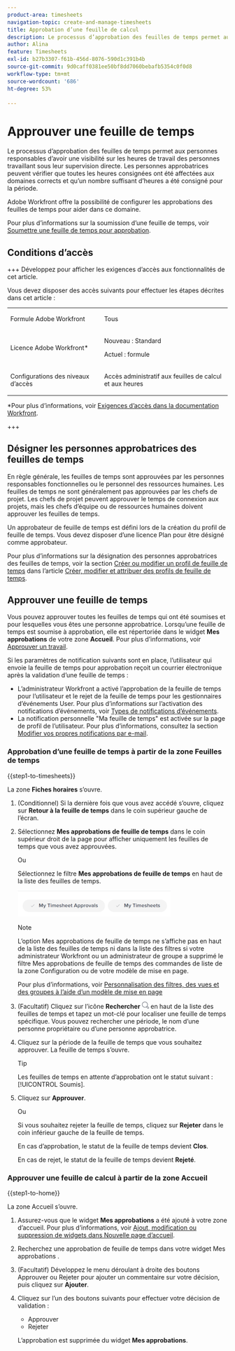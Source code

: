 ```yaml
---
product-area: timesheets
navigation-topic: create-and-manage-timesheets
title: Approbation d’une feuille de calcul
description: Le processus d’approbation des feuilles de temps permet aux personnes responsables d’avoir une visibilité sur les heures de travail des personnes travaillant sous leur supervision directe. Les personnes approbatrices peuvent vérifier que toutes les heures consignées ont été affectées aux domaines corrects et qu’un nombre suffisant d’heures a été consigné pour la période.
author: Alina
feature: Timesheets
exl-id: b27b3307-f61b-456d-8076-590d1c391b4b
source-git-commit: 9d0caff0381ee50bf8dd7060bebafb5354c0f0d8
workflow-type: tm+mt
source-wordcount: '686'
ht-degree: 53%

---
```


# Approuver une feuille de temps

<!--Audited: 8/2024-->

Le processus d’approbation des feuilles de temps permet aux personnes responsables d’avoir une visibilité sur les heures de travail des personnes travaillant sous leur supervision directe. Les personnes approbatrices peuvent vérifier que toutes les heures consignées ont été affectées aux domaines corrects et qu’un nombre suffisant d’heures a été consigné pour la période.

Adobe Workfront offre la possibilité de configurer les approbations des feuilles de temps pour aider dans ce domaine.

Pour plus d’informations sur la soumission d’une feuille de temps, voir [Soumettre une feuille de temps pour approbation](../../timesheets/create-and-manage-timesheets/submit-timesheet-for-approval.md).

## Conditions d’accès

+++ Développez pour afficher les exigences d’accès aux fonctionnalités de cet article.

Vous devez disposer des accès suivants pour effectuer les étapes décrites dans cet article :

<table style="table-layout:auto"> 
 <col> 
 </col> 
 <col> 
 </col> 
 <tbody> 
  <tr> 
   <td role="rowheader"><p>Formule Adobe Workfront</p></td> 
   <td> <p>Tous</p> </td> 
  </tr> 
  <tr> 
   <td role="rowheader"><p>Licence Adobe Workfront*</p></td> 
   <td> <p>Nouveau : Standard</p>
   <p>Actuel : formule </p> 
   <tr> 
   <td role="rowheader">Configurations des niveaux d’accès</td> 
   <td> <p>Accès administratif aux feuilles de calcul et aux heures </p> </td> 
  </tr>

</td> 
  </tr> 
 </tbody> 
</table>

*Pour plus d’informations, voir [Exigences d’accès dans la documentation Workfront](/help/quicksilver/administration-and-setup/add-users/access-levels-and-object-permissions/access-level-requirements-in-documentation.md).

+++

## Désigner les personnes approbatrices des feuilles de temps

En règle générale, les feuilles de temps sont approuvées par les personnes responsables fonctionnelles ou le personnel des ressources humaines. Les feuilles de temps ne sont généralement pas approuvées par les chefs de projet. Les chefs de projet peuvent approuver le temps de connexion aux projets, mais les chefs d’équipe ou de ressources humaines doivent approuver les feuilles de temps.

Un approbateur de feuille de temps est défini lors de la création du profil de feuille de temps. Vous devez disposer d’une licence Plan pour être désigné comme approbateur.

Pour plus d’informations sur la désignation des personnes approbatrices des feuilles de temps, voir la section [Créer ou modifier un profil de feuille de temps](../../timesheets/create-and-manage-timesheets/create-timesheet-profiles.md#create) dans l’article [Créer, modifier et attribuer des profils de feuille de temps](../../timesheets/create-and-manage-timesheets/create-timesheet-profiles.md).

## Approuver une feuille de temps

Vous pouvez approuver toutes les feuilles de temps qui ont été soumises et pour lesquelles vous êtes une personne approbatrice. Lorsqu’une feuille de temps est soumise à approbation, elle est répertoriée dans le widget **Mes approbations** de votre zone **Accueil**. Pour plus d’informations, voir [Approuver un travail](../../review-and-approve-work/manage-approvals/approving-work.md).

Si les paramètres de notification suivants sont en place, l’utilisateur qui envoie la feuille de temps pour approbation reçoit un courrier électronique après la validation d’une feuille de temps :

* L’administrateur Workfront a activé l’approbation de la feuille de temps pour l’utilisateur et le rejet de la feuille de temps pour les gestionnaires d’événements User. Pour plus d’informations sur l’activation des notifications d’événements, voir [Types de notifications d’événements](../../administration-and-setup/manage-workfront/emails/event-notifications-available-in-wf.md).
* La notification personnelle &quot;Ma feuille de temps&quot; est activée sur la page de profil de l’utilisateur. Pour plus d’informations, consultez la section [Modifier vos propres notifications par e-mail](/help/quicksilver/workfront-basics/using-notifications/activate-or-deactivate-your-own-event-notifications.md).

### Approbation d’une feuille de temps à partir de la zone Feuilles de temps

{{step1-to-timesheets}}

La zone **Fiches horaires** s’ouvre.

1. (Conditionnel) Si la dernière fois que vous avez accédé s’ouvre, cliquez sur **Retour à la feuille de temps** dans le coin supérieur gauche de l’écran.

1. Sélectionnez **Mes approbations de feuille de temps** dans le coin supérieur droit de la page pour afficher uniquement les feuilles de temps que vous avez approuvées.

   Ou

   Sélectionnez le filtre **Mes approbations de feuille de temps** en haut de la liste des feuilles de temps.

   ![](assets/my-timesheet-approvals-my-timesheets-pills-on-timesheets-list-nwe-350x58.png)

   >[!NOTE]
   >
   >L’option Mes approbations de feuille de temps ne s’affiche pas en haut de la liste des feuilles de temps ni dans la liste des filtres si votre administrateur Workfront ou un administrateur de groupe a supprimé le filtre Mes approbations de feuille de temps des commandes de liste de la zone Configuration ou de votre modèle de mise en page.
   >
   >Pour plus d’informations, voir [Personnalisation des filtres, des vues et des groupes à l’aide d’un modèle de mise en page](../../administration-and-setup/customize-workfront/use-layout-templates/customize-fvg-list-controls-layout-template.md)
   >   
   >

1. (Facultatif) Cliquez sur l’icône **Rechercher** ![](assets/search-icon.png) en haut de la liste des feuilles de temps et tapez un mot-clé pour localiser une feuille de temps spécifique. Vous pouvez rechercher une période, le nom d’une personne propriétaire ou d’une personne approbatrice.
1. Cliquez sur la période de la feuille de temps que vous souhaitez approuver. La feuille de temps s’ouvre.

   >[!TIP]
   >
   >Les feuilles de temps en attente d’approbation ont le statut suivant : [!UICONTROL Soumis].


1. Cliquez sur **Approuver**.

   Ou

   Si vous souhaitez rejeter la feuille de temps, cliquez sur **Rejeter** dans le coin inférieur gauche de la feuille de temps.

   En cas d’approbation, le statut de la feuille de temps devient **Clos**.

   En cas de rejet, le statut de la feuille de temps devient **Rejeté**.

### Approuver une feuille de calcul à partir de la zone Accueil

{{step1-to-home}}

La zone Accueil s’ouvre.

1. Assurez-vous que le widget **Mes approbations** a été ajouté à votre zone d’accueil. Pour plus d’informations, voir [Ajout, modification ou suppression de widgets dans Nouvelle page d’accueil](/help/quicksilver/workfront-basics/using-home/using-the-home-area/add-edit-remove-widgets-in-new-home.md).
1. Recherchez une approbation de feuille de temps dans votre widget Mes approbations .
1. (Facultatif) Développez le menu déroulant à droite des boutons Approuver ou Rejeter pour ajouter un commentaire sur votre décision, puis cliquez sur **Ajouter**.
1. Cliquez sur l’un des boutons suivants pour effectuer votre décision de validation :

   * Approuver
   * Rejeter

   L’approbation est supprimée du widget **Mes approbations**.


